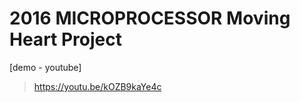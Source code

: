 **2016 MICROPROCESSOR Moving Heart Project**
========================================

[demo - youtube]
>https://youtu.be/kOZB9kaYe4c
